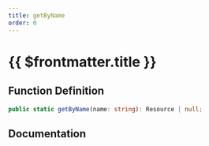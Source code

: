 ```yaml
---
title: getByName
order: 0
---
```


# {{ $frontmatter.title }}

## Function Definition

```ts
public static getByName(name: string): Resource | null;
```

## Documentation

<!--@include: ./parts/getByName.md-->
